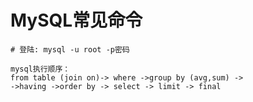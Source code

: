 # MySQL常见命令

```
# 登陆: mysql -u root -p密码
```

```
mysql执行顺序：
from table (join on)-> where ->group by (avg,sum) ->
->having ->order by -> select -> limit -> final
```
